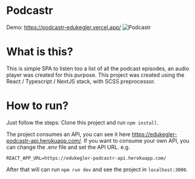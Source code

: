 # Podcastr

Demo: https://podcastr-edukegler.vercel.app/
![Podcastr](https://user-images.githubusercontent.com/30960212/118414999-2c484380-b67e-11eb-83f1-f899c1ee58e5.gif)

# What is this?

This is simple SPA to listen too a list of all the podcast episodes, an audio player was created for this purpose.
This project was created using the React / Typescript / NextJS stack, with SCSS preprocessor.

# How to run?

Just follow the steps:
Clone this project and run `npm install`.

The project consumes an API, you can see it here https://edukegler-podcastr-api.herokuapp.com/. 
If you want to consume your own API, you can change the .env file and set the API URL. e.g.

```
REACT_APP_URL=https://edukegler-podcastr-api.herokuapp.com/
```

After that will can run `npm run dev` and see the project in `localhost:3000`.

